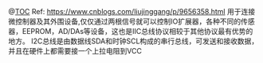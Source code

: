 @[TOC](IIC)
Ref: https://www.cnblogs.com/liujinggang/p/9656358.html
用于连接微控制器及其外围设备,仅仅通过两根信号就可以控制IO扩展器，各种不同的传感器，EEPROM，AD/DAs等设备，这也是IIC总线协议相较于其他协议最有优势的地方。 
I2C总线是由数据线SDA和时钟SCL构成的串行总线，可发送和接收数据，并且在硬件上都需要接一个上拉电阻到VCC
